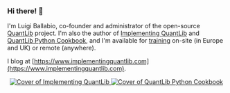 ### Hi there! 👋

I'm Luigi Ballabio, co-founder and administrator of the open-source [QuantLib](https://www.quantlib.org/) project.
I'm also the author of [Implementing QuantLib](https://leanpub.com/implementingquantlib) and [QuantLib Python Cookbook](https://leanpub.com/quantlibpythoncookbook), and I'm available for [training](https://www.implementingquantlib.com/p/training.html) on-site (in Europe and UK) or remote (anywhere).

I blog at [https://www.implementingquantlib.com](https://www.implementingquantlib.com).

<p align="center">
  <a href="https://leanpub.com/implementingquantlib">
    <img alt="Cover of Implementing QuantLib" src="http://www.implementingquantlib.com/images/implementing.jpg">
  </a>
  <a href="https://leanpub.com/quantlibpythoncookbook">
    <img alt="Cover of QuantLib Python Cookbook" src="https://www.implementingquantlib.com/images/cookbook.jpg">
  </a>
</p>
